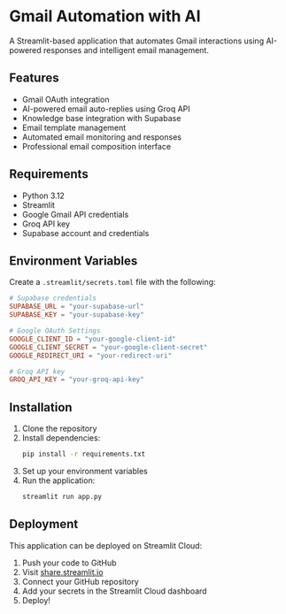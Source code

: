 # Gmail Automation with AI

A Streamlit-based application that automates Gmail interactions using AI-powered responses and intelligent email management.

## Features

- Gmail OAuth integration
- AI-powered email auto-replies using Groq API
- Knowledge base integration with Supabase
- Email template management
- Automated email monitoring and responses
- Professional email composition interface

## Requirements

- Python 3.12
- Streamlit
- Google Gmail API credentials
- Groq API key
- Supabase account and credentials

## Environment Variables

Create a `.streamlit/secrets.toml` file with the following:

```toml
# Supabase credentials
SUPABASE_URL = "your-supabase-url"
SUPABASE_KEY = "your-supabase-key"

# Google OAuth Settings
GOOGLE_CLIENT_ID = "your-google-client-id"
GOOGLE_CLIENT_SECRET = "your-google-client-secret"
GOOGLE_REDIRECT_URI = "your-redirect-uri"

# Groq API key
GROQ_API_KEY = "your-groq-api-key"
```

## Installation

1. Clone the repository
2. Install dependencies:
   ```bash
   pip install -r requirements.txt
   ```
3. Set up your environment variables
4. Run the application:
   ```bash
   streamlit run app.py
   ```

## Deployment

This application can be deployed on Streamlit Cloud:

1. Push your code to GitHub
2. Visit [share.streamlit.io](https://share.streamlit.io)
3. Connect your GitHub repository
4. Add your secrets in the Streamlit Cloud dashboard
5. Deploy!
